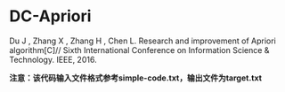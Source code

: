 # DC-Apriori
Du J , Zhang X , Zhang H , Chen L. Research and improvement of Apriori algorithm[C]// Sixth International Conference on Information Science & Technology. IEEE, 2016.

**注意：该代码输入文件格式参考simple-code.txt，输出文件为target.txt**
